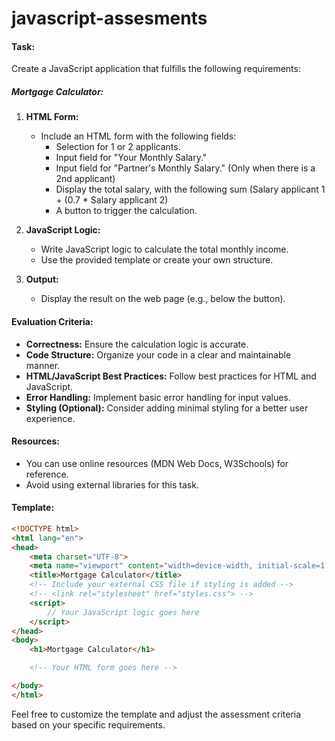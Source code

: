 # javascript-assesments

#### Task:

Create a JavaScript application that fulfills the following requirements:

##### Mortgage Calculator:

1. **HTML Form:**
   - Include an HTML form with the following fields:
     - Selection for 1 or 2 applicants.
     - Input field for "Your Monthly Salary."
     - Input field for "Partner's Monthly Salary." (Only when there is a 2nd applicant)
     - Display the total salary, with the following sum (Salary applicant 1 + (0.7 * Salary applicant 2)
     - A button to trigger the calculation.

2. **JavaScript Logic:**
   - Write JavaScript logic to calculate the total monthly income.
   - Use the provided template or create your own structure.

3. **Output:**
   - Display the result on the web page (e.g., below the button).

#### Evaluation Criteria:

- **Correctness:** Ensure the calculation logic is accurate.
- **Code Structure:** Organize your code in a clear and maintainable manner.
- **HTML/JavaScript Best Practices:** Follow best practices for HTML and JavaScript.
- **Error Handling:** Implement basic error handling for input values.
- **Styling (Optional):** Consider adding minimal styling for a better user experience.

#### Resources:

- You can use online resources (MDN Web Docs, W3Schools) for reference.
- Avoid using external libraries for this task.

#### Template:

```html
<!DOCTYPE html>
<html lang="en">
<head>
    <meta charset="UTF-8">
    <meta name="viewport" content="width=device-width, initial-scale=1.0">
    <title>Mortgage Calculator</title>
    <!-- Include your external CSS file if styling is added -->
    <!-- <link rel="stylesheet" href="styles.css"> -->
    <script>
        // Your JavaScript logic goes here
    </script>
</head>
<body>
    <h1>Mortgage Calculator</h1>

    <!-- Your HTML form goes here -->

</body>
</html>
```

Feel free to customize the template and adjust the assessment criteria based on your specific requirements.
